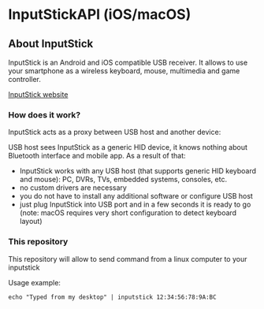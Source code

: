 #  InputStickAPI (iOS/macOS)
## About InputStick
InputStick is an Android and iOS compatible USB receiver. It allows to use your smartphone as a wireless keyboard, mouse, multimedia and game controller. 

[InputStick website](http://inputstick.com)


### How does it work?
InputStick acts as a proxy between USB host and another device:

USB host sees InputStick as a generic HID device, it knows nothing about Bluetooth interface and mobile app. As a result of that:

* InputStick works with any USB host (that supports generic HID keyboard and mouse): PC, DVRs, TVs, embedded systems, consoles, etc.
* no custom drivers are necessary
* you do not have to install any additional software or configure USB host
* just plug InputStick into USB port and in a few seconds it is ready to go (note: macOS requires very short configuration to detect keyboard layout)

### This repository ###
This repository will allow to send command from a linux computer to your inputstick

Usage example:

`echo "Typed from my desktop" | inputstick 12:34:56:78:9A:BC`

